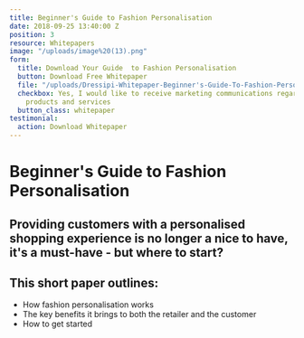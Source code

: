 ```yaml
---
title: Beginner's Guide to Fashion Personalisation
date: 2018-09-25 13:40:00 Z
position: 3
resource: Whitepapers
image: "/uploads/image%20(13).png"
form:
  title: Download Your Guide  to Fashion Personalisation
  button: Download Free Whitepaper
  file: "/uploads/Dressipi-Whitepaper-Beginner's-Guide-To-Fashion-Personalisation.pdf"
  checkbox: Yes, I would like to receive marketing communications regarding Dressipi
    products and services
  button_class: whitepaper
testimonial:
  action: Download Whitepaper
---
```


# Beginner's Guide to Fashion Personalisation

## Providing customers with a personalised shopping experience is no longer a nice to have, it's a must-have - but where to start?

## This short paper outlines:

- How fashion personalisation works
- The key benefits it brings to both the retailer and the customer
- How to get started
